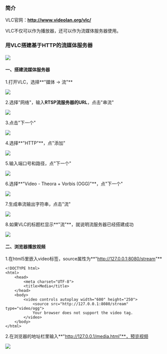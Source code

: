 ### 简介
VLC官网：**http://www.videolan.org/vlc/**

VLC不仅可以作为播放器，还可以作为流媒体服务器使用。

### 用VLC搭建基于HTTP的流媒体服务器
####

![](/images/20.png)

#### 一、搭建流媒体服务器
1.打开VLC，选择**"媒体 -> 流"**

![](/images/1.png)

2.选择"网络"，输入**RTSP流服务器的URL**，点击"串流"

![](/images/12.png)

3.点击"下一个"

![](/images/13.png)

4.选择**"HTTP"**，点"添加"

![](/images/14.png)

5.输入端口号和路径，点"下一个"

![](/images/15.png)

6.选择**"Video - Theora + Vorbis (OGG)"**，点"下一个"

![](/images/16.png)

7.生成串流输出字符串，点击"流"

![](/images/17.png)

8.如果VLC的标题栏显示**"流"**，就说明流服务器已经搭建成功

![](/images/18.png)

#### 二、浏览器播放视频
1.在html5里嵌入video标签，source属性为**"http://127.0.0.1:8080/stream"**

	<!DOCTYPE html>
	<html>
		<head>
			<meta charset="UTF-8">
			<title>Media</title>
		</head>
		<body>
			<video controls autoplay width="600" height="250">  
  				<source src="http://127.0.0.1:8080/stream" type="video/ogg">
  				Your browser does not support the video tag.
			</video>
		</body>
	</html>

2.在浏览器的地址栏里输入**"http://127.0.0.1/media.html"**，预览视频

![](/images/19.png)